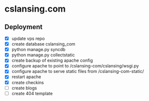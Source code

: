 cslansing.com
=============
Deployment
----------------
- [x] update vps repo
- [x] create database cslansing_com
- [x] python manage.py syncdb
- [x] python manage.py collectstatic
- [x] create backup of existing apache config
- [x] configure apache to point to /cslansing-com/cslansing/wsgi.py
- [x] configure apache to serve static files from /cslansing-com-static/
- [x] restart apache
- [x] create checkins
- [ ] create blogs
- [ ] create 404 template
